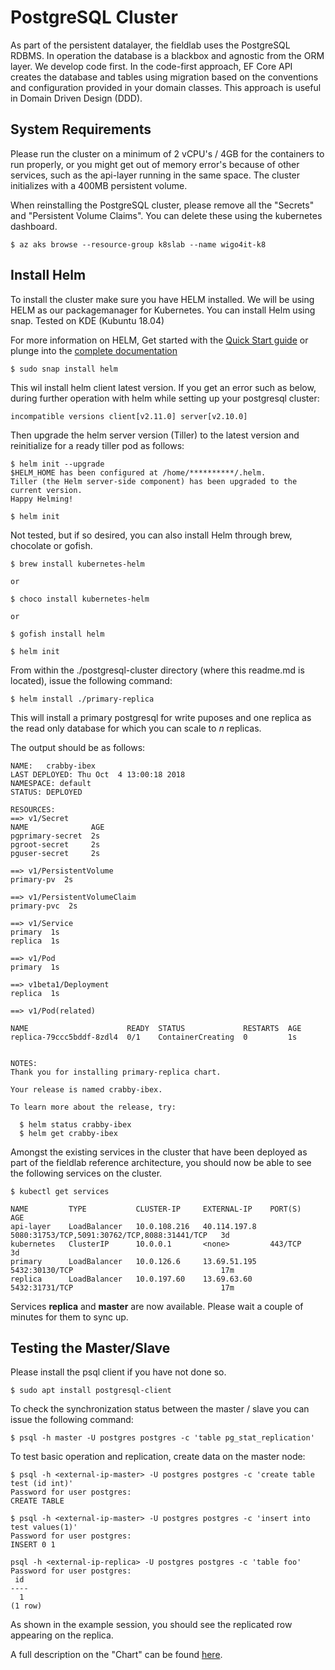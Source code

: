 # PostgreSQL Cluster

As part of the persistent datalayer, the fieldlab uses the PostgreSQL RDBMS. In operation the database is a blackbox and agnostic from the ORM layer. We develop code first. In the code-first approach, EF Core API creates the database and tables using migration based on the conventions and configuration provided in your domain classes. This approach is useful in Domain Driven Design (DDD).

## System Requirements

Please run the cluster on a minimum of 2 vCPU's / 4GB for the containers to run properly, or you might get out of memory error's because of other services, such as the api-layer running in the same space. The cluster initializes with a 400MB persistent volume.

When reinstalling the PostgreSQL cluster, please remove all the "Secrets" and "Persistent Volume Claims". You can delete these using the kubernetes dashboard.

```
$ az aks browse --resource-group k8slab --name wigo4it-k8
```

## Install Helm

To install the cluster make sure you have HELM installed. We will be using HELM as our packagemanager for Kubernetes. You can install Helm using snap. Tested on KDE (Kubuntu 18.04)

For more information on HELM, Get started with the [Quick Start guide](https://docs.helm.sh/using_helm/#quickstart-guide) or plunge into the [complete documentation](https://docs.helm.sh/)

```
$ sudo snap install helm
```
This wil install helm client latest version. If you get an error such as below, during further operation with helm while setting up your postgresql cluster:

```
incompatible versions client[v2.11.0] server[v2.10.0]
```

Then upgrade the helm server version (Tiller) to the latest version and reinitialize for a ready tiller pod as follows:

```
$ helm init --upgrade
$HELM_HOME has been configured at /home/**********/.helm.
Tiller (the Helm server-side component) has been upgraded to the current version.
Happy Helming!

$ helm init
```

Not tested, but if so desired, you can also install Helm through brew, chocolate or gofish.

```
$ brew install kubernetes-helm

or

$ choco install kubernetes-helm

or

$ gofish install helm
```

```
$ helm init
```

From within the ./postgresql-cluster directory (where this readme.md is located), issue the following command:

```
$ helm install ./primary-replica
```

This will install a primary postgresql for write puposes and one replica as the read only database for which you can scale to *n* replicas.

The output should be as follows:

```
NAME:   crabby-ibex
LAST DEPLOYED: Thu Oct  4 13:00:18 2018
NAMESPACE: default
STATUS: DEPLOYED

RESOURCES:
==> v1/Secret
NAME              AGE
pgprimary-secret  2s
pgroot-secret     2s
pguser-secret     2s

==> v1/PersistentVolume
primary-pv  2s

==> v1/PersistentVolumeClaim
primary-pvc  2s

==> v1/Service
primary  1s
replica  1s

==> v1/Pod
primary  1s

==> v1beta1/Deployment
replica  1s

==> v1/Pod(related)

NAME                      READY  STATUS             RESTARTS  AGE
replica-79ccc5bddf-8zdl4  0/1    ContainerCreating  0         1s


NOTES:
Thank you for installing primary-replica chart.

Your release is named crabby-ibex.

To learn more about the release, try:

  $ helm status crabby-ibex
  $ helm get crabby-ibex
```

Amongst the existing services in the cluster that have been deployed as part of the fieldlab reference architecture, you should now be able to see the following services on the cluster.

```
$ kubectl get services

NAME         TYPE           CLUSTER-IP     EXTERNAL-IP    PORT(S)                                        AGE
api-layer    LoadBalancer   10.0.108.216   40.114.197.8   5080:31753/TCP,5091:30762/TCP,8088:31441/TCP   3d
kubernetes   ClusterIP      10.0.0.1       <none>         443/TCP                                        3d
primary      LoadBalancer   10.0.126.6     13.69.51.195   5432:30130/TCP                                 17m
replica      LoadBalancer   10.0.197.60    13.69.63.60    5432:31731/TCP                                 17m
```

Services **replica** and **master** are now available. Please wait a couple of minutes for them to sync up.

## Testing the Master/Slave

Please install the psql client if you have not done so.

```
$ sudo apt install postgresql-client
```

To check the synchronization status between the master / slave you can issue the following command:

```
$ psql -h master -U postgres postgres -c 'table pg_stat_replication'
```

To test basic operation and replication, create data on the master node:

```
$ psql -h <external-ip-master> -U postgres postgres -c 'create table test (id int)'
Password for user postgres:
CREATE TABLE

$ psql -h <external-ip-master> -U postgres postgres -c 'insert into test values(1)'
Password for user postgres:
INSERT 0 1

psql -h <external-ip-replica> -U postgres postgres -c 'table foo'
Password for user postgres:
 id
----
  1
(1 row)

```

As shown in the example session, you should see the replicated row appearing on the replica.

A full description on the "Chart" can be found [here](./primary-replica/README.md).